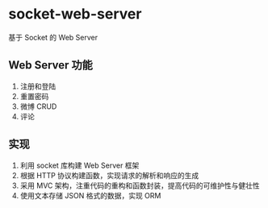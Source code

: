 # socket-web-server
基于 Socket 的 Web Server

## Web Server 功能
1. 注册和登陆
2. 重置密码
3. 微博 CRUD
4. 评论

## 实现
1. 利用 socket 库构建 Web Server 框架
2. 根据 HTTP 协议构建函数，实现请求的解析和响应的生成
3. 采用 MVC 架构，注重代码的重构和函数封装，提高代码的可维护性与健壮性
4. 使用文本存储 JSON 格式的数据，实现 ORM
